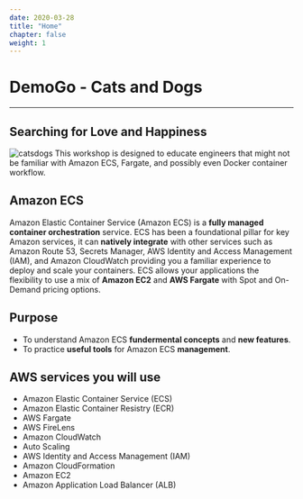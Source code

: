 ```yaml
---
date: 2020-03-28
title: "Home"
chapter: false
weight: 1
---
```


# DemoGo - Cats and Dogs 

---

## Searching for Love and Happiness
![catsdogs](/images/intro/catsdogs.svg)
This workshop is designed to educate engineers that might not be familiar with Amazon ECS, Fargate, and possibly even Docker container workflow.

## Amazon ECS
Amazon Elastic Container Service (Amazon ECS) is a **fully managed container orchestration** service. ECS has been a foundational pillar for key Amazon services, it can **natively integrate** with other services such as Amazon Route 53, Secrets Manager, AWS Identity and Access Management (IAM), and Amazon CloudWatch providing you a familiar experience to deploy and scale your containers. ECS allows your applications the flexibility to use a mix of **Amazon EC2** and **AWS Fargate** with Spot and On-Demand pricing options. 

## Purpose
- To understand Amazon ECS **fundermental concepts** and **new features**. 
- To practice **useful tools** for Amazon ECS **management**. 

## AWS services you will use
* Amazon Elastic Container Service (ECS)
* Amazon Elastic Container Resistry (ECR)
* AWS Fargate
* AWS FireLens
* Amazon CloudWatch
* Auto Scaling
* AWS Identity and Access Management (IAM)
* Amazon CloudFormation
* Amazon EC2
* Amazon Application Load Balancer (ALB)